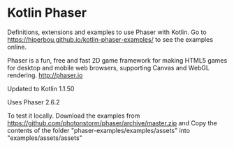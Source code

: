 # Kotlin Phaser

Definitions, extensions and examples to use Phaser with Kotlin.
Go to https://hiperbou.github.io/kotlin-phaser-examples/ to see the examples online.

Phaser is a fun, free and fast 2D game framework for making HTML5 games for desktop and mobile web browsers, supporting Canvas and WebGL rendering. http://phaser.io

Updated to Kotlin 1.1.50

Uses Phaser 2.6.2

To test it locally. Download the examples from https://github.com/photonstorm/phaser/archive/master.zip and Copy the contents of the folder "phaser-examples/examples/assets" into "examples/assets/assets"

